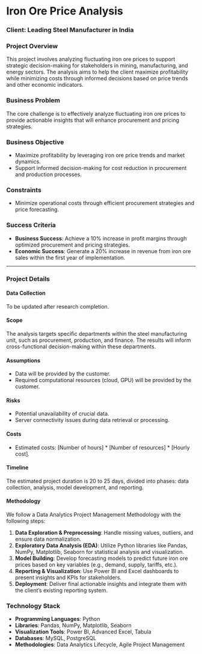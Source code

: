 # Iron Ore Price Analysis

### **Client**: Leading Steel Manufacturer in India

### **Project Overview**  
This project involves analyzing fluctuating iron ore prices to support strategic decision-making for stakeholders in mining, manufacturing, and energy sectors. The analysis aims to help the client maximize profitability while minimizing costs through informed decisions based on price trends and other economic indicators.

### **Business Problem**  
The core challenge is to effectively analyze fluctuating iron ore prices to provide actionable insights that will enhance procurement and pricing strategies.

### **Business Objective**  
- Maximize profitability by leveraging iron ore price trends and market dynamics.
- Support informed decision-making for cost reduction in procurement and production processes.

### **Constraints**
- Minimize operational costs through efficient procurement strategies and price forecasting.

### **Success Criteria**
- **Business Success**: Achieve a 10% increase in profit margins through optimized procurement and pricing strategies.
- **Economic Success**: Generate a 20% increase in revenue from iron ore sales within the first year of implementation.

---

### **Project Details**

#### **Data Collection**  
To be updated after research completion.

#### **Scope**  
The analysis targets specific departments within the steel manufacturing unit, such as procurement, production, and finance. The results will inform cross-functional decision-making within these departments.

#### **Assumptions**
- Data will be provided by the customer.
- Required computational resources (cloud, GPU) will be provided by the customer.

#### **Risks**
- Potential unavailability of crucial data.
- Server connectivity issues during data retrieval or processing.

#### **Costs**
- Estimated costs: [Number of hours] * [Number of resources] * [Hourly cost].

#### **Timeline**
The estimated project duration is 20 to 25 days, divided into phases: data collection, analysis, model development, and reporting.

#### **Methodology**  
We follow a Data Analytics Project Management Methodology with the following steps:
1. **Data Exploration & Preprocessing**: Handle missing values, outliers, and ensure data normalization.
2. **Exploratory Data Analysis (EDA)**: Utilize Python libraries like Pandas, NumPy, Matplotlib, Seaborn for statistical analysis and visualization.
3. **Model Building**: Develop forecasting models to predict future iron ore prices based on key variables (e.g., demand, supply, tariffs, etc.).
4. **Reporting & Visualization**: Use Power BI and Excel dashboards to present insights and KPIs for stakeholders.
5. **Deployment**: Deliver final actionable insights and integrate them with the client’s existing reporting system.



### **Technology Stack**
- **Programming Languages**: Python
- **Libraries**: Pandas, NumPy, Matplotlib, Seaborn
- **Visualization Tools**: Power BI, Advanced Excel, Tabula
- **Databases**: MySQL, PostgreSQL
- **Methodologies**: Data Analytics Lifecycle, Agile Project Management

